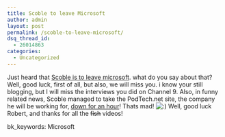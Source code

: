 ```yaml
---
title: Scoble to leave Microsoft
author: admin
layout: post
permalink: /scoble-to-leave-microsoft/
dsq_thread_id:
  - 26014863
categories:
  - Uncategorized
---
```

Just heard that [Scoble is to leave microsoft][1]. what do you say about that? Well, good luck, first of all, but also, we will miss you. i know your still blogging, but I will miss the interviews you did on Channel 9. Also, in funny related news, Scoble managed to take the PodTech.net site, the company he will be working for, [down for an hour][2]! Thats mad! <img src="http://blog.lotas-smartman.net/wp-includes/images/smilies/icon_smile.gif" alt=":)" class="wp-smiley" /> Well, good luck Robert, and thanks for all the <strike>fish</strike> videos!

bk_keywords: Microsoft

 [1]: http://weblogs.asp.net/pleloup/archive/2006/06/11/Robert-Scoble-leaving-Microsoft.aspx
 [2]: http://www.podtech.net/?p=741